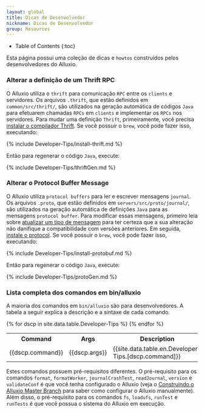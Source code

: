 ```yaml
---
layout: global
title: Dicas de Desenvolvedor
nickname: Dicas de Desenvolvedor
group: Resources
---
```


* Table of Contents
{:toc}

Esta página possui uma coleção de dicas e `howtos` construídos pelos desenvolvedores do Alluxio.

### Alterar a definição de um Thrift RPC

O Alluxio utiliza o `thrift` para comunicação `RPC` entre os `clients` e servidores. Os arquivos 
`.thrift`, que estão definidos em `common/src/thrift/`, são utilizados na geração automática de 
códigos `Java` para efetuarem chamadas `RPCs` em `clients` e implementar os `RPCs` nos servidores. 
Para mudar uma definição `Thrift`, primeiramente, você precisa 
[instalar o compilador Thrift](https://thrift.apache.org/docs/install/). Se você possuir o `brew`, 
você pode fazer isso, executando:

{% include Developer-Tips/install-thrift.md %}

Então para regenerar o código `Java`, execute:

{% include Developer-Tips/thriftGen.md %}

### Alterar o Protocol Buffer Message

O Alluxio utiliza `protocol buffers` para ler e escrever mensagens `journal`. Os arquivos `.proto`, 
que estão definidos em `servers/src/proto/journal/`, são utilizados na geração automática de 
definições `Java` para as mensagens `protocol buffer`. Para modificar essas mensagens, primeiro 
leia sobre [atualizar um tipo de mensagem](https://developers.google.com/protocol-buffers/docs/proto#updating) 
para ter certeza que a sua alteração não danifique a compatibilidade com versões anteriores. Em 
seguida, 
[instale o protocol](https://github.com/google/protobuf#protocol-buffers---googles-data-interchange-format).
Se você possuir o `brew`, você pode fazer isso, executando:

{% include Developer-Tips/install-protobuf.md %}

Então para regenerar o código `Java`, execute:

{% include Developer-Tips/protoGen.md %}

### Lista completa dos comandos em bin/alluxio

A maioria dos comandos em `bin/alluxio` são para desenvolvedores. A tabela a seguir explica a descrição e 
a sintaxe de cada comando.

<table class="table table-striped">
<tr><th>Command</th><th>Args</th><th>Description</th></tr>
</tr>
{% for dscp in site.data.table.Developer-Tips %}
<tr>
  <td>{{dscp.command}}</td>
  <td>{{dscp.args}}</td>
  <td>{{site.data.table.en.Developer-Tips.[dscp.command]}}</td>
</tr>
{% endfor %}
</table>

Estes comandos possuem pré-requisitos diferentes. O pré-requisito para os comandos `format`, `formatWorker`, 
`journalCrashTest`, `readJournal`, `version` e `validateConf` é que você tenha 
configurado o Alluxio (veja o [Construindo o Alluxio Master Branch](Building-Alluxio-Master-Branch.html) 
para saber como configurar o Alluxio manualmente). Além disso, o pré-requisito para os comandos `fs`, 
`loadufs`, `runTest` e `runTests` é que você possua o sistema do Alluxio em execução.
